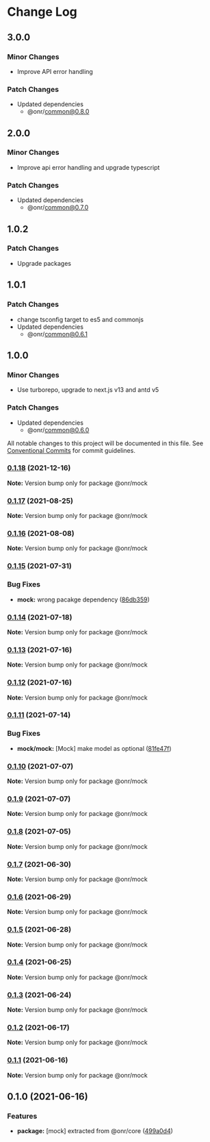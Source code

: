 # Change Log

## 3.0.0

### Minor Changes

- Improve API error handling

### Patch Changes

- Updated dependencies
  - @onr/common@0.8.0

## 2.0.0

### Minor Changes

- Improve api error handling and upgrade typescript

### Patch Changes

- Updated dependencies
  - @onr/common@0.7.0

## 1.0.2

### Patch Changes

- Upgrade packages

## 1.0.1

### Patch Changes

- change tsconfig target to es5 and commonjs
- Updated dependencies
  - @onr/common@0.6.1

## 1.0.0

### Minor Changes

- Use turborepo, upgrade to next.js v13 and antd v5

### Patch Changes

- Updated dependencies
  - @onr/common@0.6.0

All notable changes to this project will be documented in this file.
See [Conventional Commits](https://conventionalcommits.org) for commit guidelines.

### [0.1.18](https://github.com/OnrampLab/onr-react-ui/compare/@onr/mock@0.1.17...@onr/mock@0.1.18) (2021-12-16)

**Note:** Version bump only for package @onr/mock

### [0.1.17](https://github.com/OnrampLab/onr-react-ui/compare/@onr/mock@0.1.16...@onr/mock@0.1.17) (2021-08-25)

**Note:** Version bump only for package @onr/mock

### [0.1.16](https://github.com/OnrampLab/onr-react-ui/compare/@onr/mock@0.1.15...@onr/mock@0.1.16) (2021-08-08)

**Note:** Version bump only for package @onr/mock

### [0.1.15](https://github.com/OnrampLab/onr-react-ui/compare/@onr/mock@0.1.14...@onr/mock@0.1.15) (2021-07-31)

### Bug Fixes

- **mock:** wrong pacakge dependency ([86db359](https://github.com/OnrampLab/onr-react-ui/commit/86db35934a053cf4f2ca588915db5b0c6b00fd08))

### [0.1.14](https://github.com/OnrampLab/onr-react-ui/compare/@onr/mock@0.1.13...@onr/mock@0.1.14) (2021-07-18)

**Note:** Version bump only for package @onr/mock

### [0.1.13](https://github.com/OnrampLab/onr-react-ui/compare/@onr/mock@0.1.12...@onr/mock@0.1.13) (2021-07-16)

**Note:** Version bump only for package @onr/mock

### [0.1.12](https://github.com/OnrampLab/onr-react-ui/compare/@onr/mock@0.1.11...@onr/mock@0.1.12) (2021-07-16)

**Note:** Version bump only for package @onr/mock

### [0.1.11](https://github.com/OnrampLab/onr-react-ui/compare/@onr/mock@0.1.10...@onr/mock@0.1.11) (2021-07-14)

### Bug Fixes

- **mock/mock:** [Mock] make model as optional ([81fe47f](https://github.com/OnrampLab/onr-react-ui/commit/81fe47fb4dfcf499f0253daf76d869efdb27a7d8))

### [0.1.10](https://github.com/OnrampLab/onr-react-ui/compare/@onr/mock@0.1.9...@onr/mock@0.1.10) (2021-07-07)

**Note:** Version bump only for package @onr/mock

### [0.1.9](https://github.com/OnrampLab/onr-react-ui/compare/@onr/mock@0.1.8...@onr/mock@0.1.9) (2021-07-07)

**Note:** Version bump only for package @onr/mock

### [0.1.8](https://github.com/OnrampLab/onr-react-ui/compare/@onr/mock@0.1.7...@onr/mock@0.1.8) (2021-07-05)

**Note:** Version bump only for package @onr/mock

### [0.1.7](https://github.com/OnrampLab/onr-react-ui/compare/@onr/mock@0.1.6...@onr/mock@0.1.7) (2021-06-30)

**Note:** Version bump only for package @onr/mock

### [0.1.6](https://github.com/OnrampLab/onr-react-ui/compare/@onr/mock@0.1.5...@onr/mock@0.1.6) (2021-06-29)

**Note:** Version bump only for package @onr/mock

### [0.1.5](https://github.com/OnrampLab/onr-react-ui/compare/@onr/mock@0.1.4...@onr/mock@0.1.5) (2021-06-28)

**Note:** Version bump only for package @onr/mock

### [0.1.4](https://github.com/OnrampLab/onr-react-ui/compare/@onr/mock@0.1.3...@onr/mock@0.1.4) (2021-06-25)

**Note:** Version bump only for package @onr/mock

### [0.1.3](https://github.com/OnrampLab/onr-react-ui/compare/@onr/mock@0.1.2...@onr/mock@0.1.3) (2021-06-24)

**Note:** Version bump only for package @onr/mock

### [0.1.2](https://github.com/OnrampLab/onr-react-ui/compare/@onr/mock@0.1.1...@onr/mock@0.1.2) (2021-06-17)

**Note:** Version bump only for package @onr/mock

### [0.1.1](https://github.com/OnrampLab/onr-react-ui/compare/@onr/mock@0.1.0...@onr/mock@0.1.1) (2021-06-16)

**Note:** Version bump only for package @onr/mock

## 0.1.0 (2021-06-16)

### Features

- **package:** [mock] extracted from @onr/core ([499a0d4](https://github.com/OnrampLab/onr-react-ui/commit/499a0d41f420e5592867fdd8eb3e6ab8b1ba52ae))
